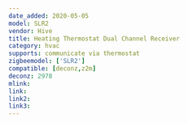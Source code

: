 ```yaml
---
date_added: 2020-05-05
model: SLR2
vendor: Hive
title: Heating Thermostat Dual Channel Receiver
category: hvac
supports: communicate via thermostat
zigbeemodel: ['SLR2']
compatible: [deconz,z2m]
deconz: 2978
mlink: 
link: 
link2: 
link3: 
---
```

